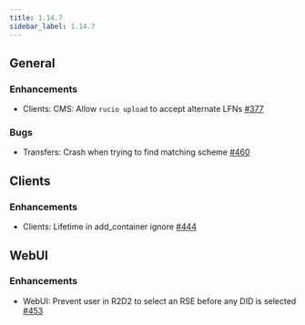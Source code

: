 ```yaml
---
title: 1.14.7
sidebar_label: 1.14.7
---
```


## General

### Enhancements

- Clients: CMS: Allow `rucio upload` to accept alternate LFNs [#377](https://github.com/rucio/rucio/issues/377)

### Bugs

- Transfers: Crash when trying to find matching scheme [#460](https://github.com/rucio/rucio/issues/460)

## Clients

### Enhancements

- Clients: Lifetime in add_container ignore [#444](https://github.com/rucio/rucio/issues/444)

## WebUI

### Enhancements

- WebUI: Prevent user in R2D2 to select an RSE before any DID is selected [#453](https://github.com/rucio/rucio/issues/453)
